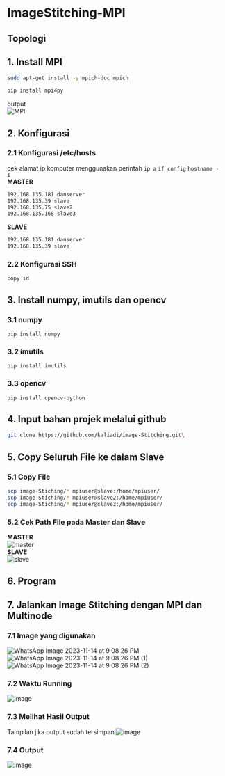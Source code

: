 # ImageStitching-MPI
## Topologi
## 1. Install MPI
```sh
sudo apt-get install -y mpich-doc mpich
```
```sh
pip install mpi4py
```
output <br>
![MPI](https://github.com/feliana444/ImageStitching-MPI/assets/145323449/0a4b646e-f73b-4060-9364-49c5f43f4f2a)
## 2. Konfigurasi
### 2.1 Konfigurasi /etc/hosts <br>
cek alamat ip komputer menggunakan perintah `ip a` `if config` `hostname -  I` <br>
**MASTER**
```sh
192.168.135.181 danserver
192.168.135.39 slave
192.168.135.75 slave2
192.168.135.168 slave3
```
**SLAVE**
```sh
192.168.135.181 danserver
192.168.135.39 slave
```
### 2.2 Konfigurasi SSH
    copy id

## 3. Install numpy, imutils dan opencv
### 3.1 numpy
    pip install numpy
### 3.2 imutils
    pip install imutils
### 3.3 opencv
    pip install opencv-python

## 4. Input bahan projek melalui github
```sh
git clone https://github.com/kaliadi/image-Stitching.git\
```

## 5. Copy Seluruh File ke dalam Slave
### 5.1 Copy File
```sh
scp image-Stiching/* mpiuser@slave:/home/mpiuser/
scp image-Stiching/* mpiuser@slave2:/home/mpiuser/
scp image-Stiching/* mpiuser@slave3:/home/mpiuser/
```
### 5.2 Cek Path File pada Master dan Slave <br>
**MASTER** <br>
![master](https://github.com/feliana444/ImageStitching-MPI/assets/145323449/99b8c0c3-d4fe-4737-ab2d-5d7cf5d3c67a) <br>
**SLAVE** <br>
![slave](https://github.com/feliana444/ImageStitching-MPI/assets/145323449/0e2a4f5a-fa9b-430f-ae80-e35f5889f397)

## 6. Program

## 7. Jalankan Image Stitching dengan MPI dan Multinode
### 7.1 Image yang digunakan
![WhatsApp Image 2023-11-14 at 9 08 26 PM](https://github.com/feliana444/ImageStitching-MPI/assets/145323449/683ac523-28c9-4ff9-9ebf-318ba52b3577)
![WhatsApp Image 2023-11-14 at 9 08 26 PM (1)](https://github.com/feliana444/ImageStitching-MPI/assets/145323449/ec3cfff3-5c5d-4488-b932-39097f1245bb)
![WhatsApp Image 2023-11-14 at 9 08 26 PM (2)](https://github.com/feliana444/ImageStitching-MPI/assets/145323449/9b9d8ae3-9f0e-484a-99c6-c485242b49d7)
### 7.2 Waktu Running
![image](https://github.com/feliana444/ImageStitching-MPI/assets/145323449/48f457a7-3f7f-4b11-b85e-529dc3b22d40)
### 7.3 Melihat Hasil Output <br>
Tampilan jika output sudah tersimpan
![image](https://github.com/feliana444/ImageStitching-MPI/assets/145323449/3448576c-6cd8-45e4-80cd-17398e9847ad)
### 7.4 Output
![image](https://github.com/feliana444/ImageStitching-MPI/assets/145323449/2abddfe2-001c-493a-965d-871f6e180928)
